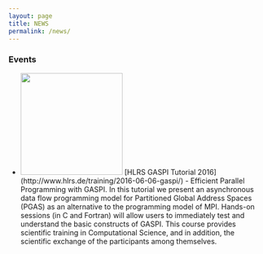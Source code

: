 ```yaml
---
layout: page
title: NEWS
permalink: /news/
---
```


### Events


- <img src="http://www.hlrs.de/fileadmin/sys/public/images/logo.png" width="200" />  
    [HLRS GASPI Tutorial 2016](http://www.hlrs.de/training/2016-06-06-gaspi/) - Efficient Parallel Programming with GASPI.  
    In this tutorial we present an asynchronous data flow programming model for Partitioned Global Address Spaces (PGAS) as an alternative to the programming model of MPI. Hands-on sessions (in C and Fortran) will allow users to immediately test and understand the basic constructs of GASPI. This course provides scientific training in Computational Science, and in addition, the scientific exchange of the participants among themselves.





